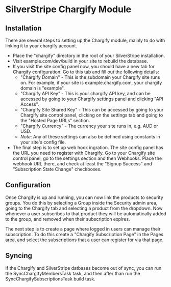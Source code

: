 # SilverStripe Chargify Module

## Installation

There are several steps to setting up the Chargify module, mainly to do with
linking it to your chargify account.

*   Place the "chargify" directory in the root of your SilverStripe installation.
*   Visit example.com/dev/build in your site to rebuild the database.
*   If you visit the site config panel now, you should have a new tab for
    Chargify configuration. Go to this tab and fill out the following details:
    *   "Chargify Domain" - This is the subdomain your Chargify site runs on.
        For example, if your site is example.chargify.com, your chargify domain
        is "example".
    *   "Chargify API Key" - This is your chargify API key, and can be accessed
        by going to your Chargify settings panel and clicking "API Access".
    *   "Chargify Site Shared Key" - This can be accessed by going to your Chargify
        site control panel, clicking on the settings tab and going to the
        "Hosted Page URLs" section.
    *   "Chargify Currency" - The currency your site runs in, e.g. AUD or USD.
    *   _Note_: Any of these settings can also be defined using constants in your
        site's config file.
*   The final step is to set up web hook ingration. The site config panel
    has the URL you need to register with Chargify. Go to your Chargify site
    control panel, go to the settings section and then Webhooks. Place the
    webhook URL there, and check at least the "Signup Success" and "Subscription
    State Change" checkboxes.

## Configuration

Once Chargify is up and running, you can now link the products to security
groups. You do this by selecting a Group inside the Security admin area, going
to the Chargify tab and selecting a product from the dropdown. Now whenever a
user subscribes to that product they will be automatically added to the group,
and removed when their subscription expires.

The next step is to create a page where logged in users can manage their
subscription. To do this create a "Chargify Subscription Page" in the
Pages area, and select the subscriptions that a user can register for via that
page.

## Syncing

If the Chargify and SilverStripe datbases become out of sync, you can run the
SyncChargifyMembersTask task, and then after than run the
SyncChargifySubscriptionsTask build task.